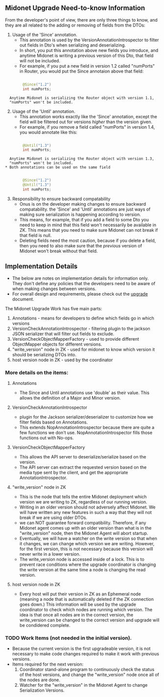 ## Midonet Upgrade Need-to-know Information

From the developer's point of view, there are only three things to know,
and they are all related to the adding or removing of fields from the DTOs:

1. Usage of the 'Since' annotation.
    * This annotation is used by the VersionAnnotationIntrospector to
      filter out fields in Dto's when serializing and deserializing.
    * In short, you put this annotation above new fields you introduce,
      and anytime Midonet is writing a previous version of this Dto,
      that field will not be included.
    * For example, if you put a new field in version 1.2 called "numPorts"
      in Router, you would put the Since annotaion above that field:

```java

        @Since("1.2")
        int numPorts;

```

      Anytime Midonet is serializing the Router object with version 1.1,
      "numPorts" won't be included.

2. Usage of the 'Until' annotation.
    * This annotation works exactly like the 'Since' annotation, except
      the field will be filtered out for versions _higher_ than the
      version given.
    * For example, if you remove a field called "numPorts" in version 1.4,
      you would annotate like this:

```java

        @Until("1.3")
        int numPorts;

```

      Anytime Midonet is serializing the Router object with version 1.3,
      "numPorts" won't be included.
    * Both annotations can be used on the same field

```java

        @Since("1.2")
        @Until("1.3")
        int numPorts;

```

3. Responsibility to ensure backward compatability
    * Onus is on the developer making changes to ensure backward
      compatability. the 'Since' and 'Until' annotations are just ways
      of making sure serialization is happening according to version.
    * This means, for example, that if you add a field to some Dto
      you need to keep in mind that this field won't necessarily be
      available in ZK. This means that you need to make sure Midonet
      can not break if that field is null.
    * Deleting fields need the most caution, because if you delete a
      field, then you need to also make sure that the _previous_ version
      of Midonet won't break without that field.

## Implementation Details

- The below are notes on implementation details for information only.
  They don't define any policies that the developers need to be aware of
  when making changes between versions.
- For overall design and requirements, please check out the
  [upgrade](upgrade.md) document.

The Midonet Upgrade Work has five main parts:
1. Annotations - means for developers to define which fields
        go in which versions
2. VersionCheckAnnotationIntrospector - filtering plugin to the jackson JSON
        serializer that will filter out fields to exclude.
3. VersionCheckObjectMapperFactory - used to provide different ObjectMapper
        objects for different versions.
4. "write_version" node in ZK - used for midonet to know which version
        it should be serializing DTOs into.
5. host version node in ZK - used by the coordinator

### More details on the items:

1. Annotations
    * The Since and Until annotations use 'double' as their value.
      This allows the definition of a Major and Minor version.

2. VersionCheckAnnotationIntrospector
    * plugin for the Jackson serializer/deserializer to customize
      how we filter fields based on Annotations.
    * This extends NopAnnotationIntrospector because there are
      quite a few functions we don't use. NopAnnotationIntrospector
      fills those functions out with No-ops.

3. VersionCheckObjectMapperFactory
    * This allows the API server to deserialize/serialize based on the version.
    * The API server can extract the requested version based on the media type
      sent by the client, and get the appropriate AnnotationIntrospector.

4. "write_version" node in ZK
    * This is the node that tells the entire Midonet deployment which version
      we are writing to ZK, regardless of our running version.
    * Writing in an older version should not adversely affect Midonet. We will
      have written any new features in such a way that they will not break if
      we are using older DTOs.
    * we can NOT guarantee forward compatibility. Therefore, if any Midonet
      agent comes up with an older version than what is in the "write_version"
      node, then the Midonet Agent will abort startup.
    * Eventually, we will have a watcher on the write version so that when it
      changes, we can change which version we are writing. However, for the
      first version, this is not necessary because this version will never
      write in a lower version.
    * The write_version node is accessed inside of a lock. This is to prevent
      race conditions where the upgrade coordinator is changing the write
      version at the same time a node is changing the read version.

5. host version node in ZK
    * Every host will put their version in ZK as an Ephemeral node (meaning a
      node that is automatically deleted if the ZK connection goes down.) This
      information will be used by the upgrade coordinator to check which nodes
      are running which version. The idea is that once all nodes are in the
      correct version, the write_version can be changed to the correct version
      and upgrade will be condidered complete.

### TODO Work Items (not needed in the initial version).

* Because the current version is the first upgradeable version, it is not
  necessary to make code changes required to make it work with previous
  versions.
* Items required for the next version:
  1. Coordinator stand-alone program to continuously check the status
      of the host versions, and change the "write_version" node once
      all of the nodes are done.
  2.  Watcher for the "write_version" in the Midonet Agent to change
      Serialization Versions.

